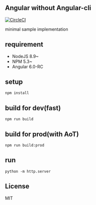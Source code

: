 
## Angular without Angular-cli

[![CircleCI](https://circleci.com/gh/uryyyyyyy/angular-without-cli//tree/helloWorld.svg?style=svg)](https://circleci.com/gh/uryyyyyyy/angular-without-cli//tree/helloWorld)

minimal sample implementation

## requirement

- NodeJS 8.9~
- NPM 5.3~
- Angular 6.0-RC

## setup

`npm install`

## build for dev(fast)

`npm run build`

## build for prod(with AoT)

`npm run build:prod`

## run

`python -m http.server`

## License

MIT
